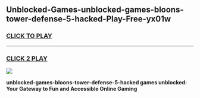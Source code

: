 
## Unblocked-Games-unblocked-games-bloons-tower-defense-5-hacked-Play-Free-yx01w
<h3>
<a href="https://premium76.site?title=unblocked-games-bloons-tower-defense-5-hacked&ref=22A">CLICK TO PLAY</a></h3>
<hr>

<h3>
<a href="https://premium76.site?title=unblocked-games-bloons-tower-defense-5-hacked&ref=22A">CLICK 2 PLAY</a>
  
</h3>

<a href="https://premium76.site?title=unblocked-games-bloons-tower-defense-5-hacked&ref=22A"><img src="https://clearcache.store/games.png"></a>


**unblocked-games-bloons-tower-defense-5-hacked games unblocked: Your Gateway to Fun and Accessible Online Gaming**
